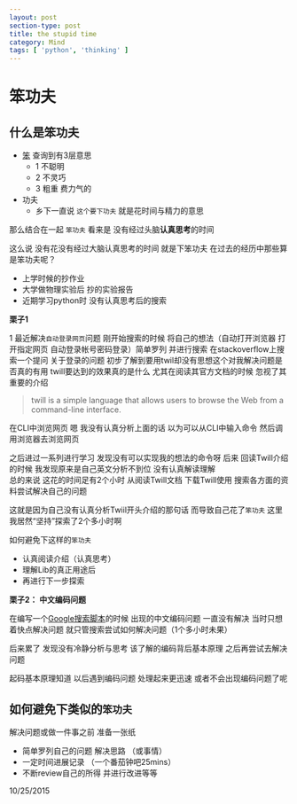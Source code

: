 ```yaml
---
layout: post
section-type: post
title: the stupid time
category: Mind
tags: [ 'python', 'thinking' ]
---
```


# 笨功夫 #

## 什么是笨功夫 ##

- [笨](www.zdic.net/z/20/js/7B28.htm) 查询到有3层意思
	- 1 不聪明
	- 2 不灵巧
	- 3 粗重 费力气的
- 功夫
	- 乡下一直说 `这个要下功夫` 就是花时间与精力的意思

那么结合在一起 `笨功夫` 看来是 没有经过头脑**认真思考**的时间

这么说 没有花没有经过大脑认真思考的时间 就是下笨功夫 在过去的经历中那些算是笨功夫呢？

- 上学时候的抄作业
- 大学做物理实验后 抄的实验报告
- 近期学习python时 没有认真思考后的搜索 

**栗子1**

1 最近解决`自动登录网页`问题 刚开始搜索的时候 将自己的想法（自动打开浏览器 打开指定网页 自动登录帐号密码登录）简单罗列 并进行搜索 在stackoverflow上搜索一个提问 关于登录的问题 初步了解到要用twil却没有思想这个对我解决问题是否真的有用 twill要达到的效果真的是什么 尤其在阅读其官方文档的时候 忽视了其重要的介绍 

> twill is a simple language that allows users to browse the Web from a command-line interface.

在CLI中浏览网页 嗯 我没有认真分析上面的话 以为可以从CLI中输入命令 然后调用浏览器去浏览网页

之后进过一系列进行学习 发现没有可以实现我的想法的命令呀 后来 回读Twill介绍的时候 我发现原来是自己英文分析不到位 没有认真解读理解  
总的来说 这花的时间足有2个小时 从阅读Twill文档 下载Twill使用 搜索各方面的资料尝试解决自己的问题

这就是因为自己没有认真分析Twiil开头介绍的那句话 而导致自己花了`笨功夫` 这里我居然“坚持”探索了2个多小时啊

如何避免下这样的`笨功夫`

- 认真阅读介绍（认真思考）
- 理解Lib的真正用途后
- 再进行下一步探索 

**栗子2： 中文编码问题**

在编写一个[Google搜索脚本](https://jeremiahzhang.gitbooks.io/omooc2py/content/1sTry/1wd5_go_google.html)的时候 出现的中文编码问题 一直没有解决 当时只想着快点解决问题 就只管搜索尝试如何解决问题（1个多小时未果） 

后来累了 发现没有冷静分析与思考 该了解的编码背后基本原理 之后再尝试去解决问题 

起码基本原理知道 以后遇到编码问题 处理起来更迅速 或者不会出现编码问题了呢 

## 如何避免下类似的`笨功夫` ##

解决问题或做一件事之前 准备一张纸 

- 简单罗列自己的问题 解决思路 （或事情）
- 一定时间进展记录 （一个番茄钟吧25mins）
- 不断review自己的所得 并进行改进等等

10/25/2015
